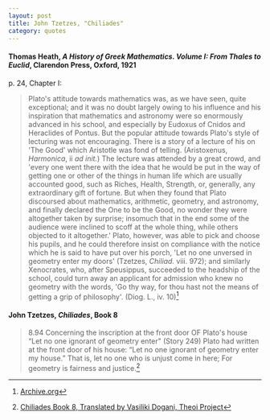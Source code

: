 ```yaml
---
layout: post
title: John Tzetzes, "Chiliades"
category: quotes
---
```


#### Thomas Heath, *A History of Greek Mathematics. Volume I: From Thales to Euclid*, Clarendon Press, Oxford, 1921

p. 24, Chapter I:

> Plato's attitude towards mathematics was, as we have seen, quite exceptional; and it was no doubt largely owing to his influence and his inspiration that mathematics and astronomy were so enormously advanced in his school, and especially by Eudoxus of Cnidos and Heraclides of Pontus. But the popular attitude towards Plato's style of lecturing was not encouraging. There is a story of a lecture of his on 'The Good' which Aristotle was fond of telling. (Aristoxenus, *Harmonica*, ii *ad init.*) The lecture was attended by a great crowd, and 'every one went there with the idea that he would be put in the way of getting one or other of the things in human life which are usually accounted good, such as Riches, Health, Strength, or, generally, any extraordinary gift of fortune. But when they found that Plato discoursed about mathematics, arithmetic, geometry, and astronomy, and finally declared the One to be the Good, no wonder they were altogether taken by surprise; insomuch that in the end some of the audience were inclined to scoff at the whole thing, while others objected to it altogether.' Plato, however, was able to pick and choose his pupils, and he could therefore insist on compliance with the notice which he is said to have put over his porch, 'Let no one unversed in geometry enter my doors' (Tzetzes, *Chiliad.* viii. 972); and similarly Xenocrates, who, after Speusippus, succeeded to the headship of the school, could turn away an applicant for admission who knew no geometry with the words, 'Go thy way, for thou hast not the means of getting a grip of philosophy'. (Diog. L., iv. 10)[^1]

[^1]: [Archive.org](https://archive.org/details/cu31924008704219)

#### John Tzetzes, *Chiliades*, Book 8

> 8.94 Concerning the inscription at the front door OF Plato's house “Let no one ignorant of geometry enter" (Story 249) 
> Plato had written at the front door of his house: 
> “Let no one ignorant of geometry enter my house.” 
> That is, let no one who is unjust come in here; 
> For geometry is fairness and justice.[^2]

[^2]: [Chiliades Book 8, Translated by Vasiliki Dogani, Theoi Project](https://www.theoi.com/Text/TzetzesChiliades8.html)